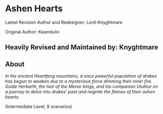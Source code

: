 # Ashen Hearts

Latest Revision Author and Redesigner: Lord-Knyghtmare

Original Author: Kwandulin

## Heavily Revised and Maintained by: Knyghtmare

## About

_In the ancient Heartfang mountains, a once powerful population of drakes has begun to weaken due to a mysterious force dimming their inner fire. Guide Herkarth, the heir of the Menor kings, and his companion Uluthur on a journey to delve into drakes' past and reignite the flames of their ashen hearts._

(Intermediate Level, 8 scenarios)
